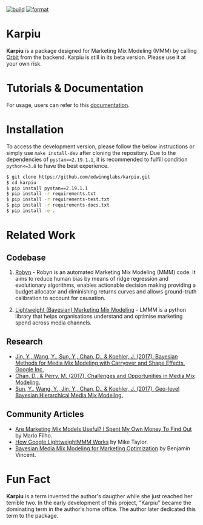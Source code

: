[![build](https://github.com/edwinnglabs/karpiu/actions/workflows/build.yaml/badge.svg?event=push)](https://github.com/edwinnglabs/karpiu/actions/workflows/build.yaml)
[![format](https://github.com/edwinnglabs/karpiu/actions/workflows/format.yaml/badge.svg?event=push)](https://github.com/edwinnglabs/karpiu/actions/workflows/format.yaml)

# Karpiu

**Karpiu** is a package designed for Marketing Mix Modeling (MMM) by calling [Orbit](https://github.com/uber/orbit) from the backend. Karpiu is still in its beta version.  Please use it at your own risk.

# Tutorials & Documentation

For usage, users can refer to this [documentation](https://edwinng.com/karpiu/).

# Installation

To access the development version, please follow the below instructions or simply use `make install-dev` after cloning the repository.  Due to the dependencies of `pystan==2.19.1.1`, it is recommended to fulfill condition `python<=3.8` to have the best experience.

```bash
$ git clone https://github.com/edwinnglabs/karpiu.git
$ cd karpiu
$ pip install pystan==2.19.1.1
$ pip install -r requirements.txt
$ pip install -r requirements-test.txt
$ pip install -r requirements-docs.txt
$ pip install -e .
```

# Related Work

## Codebase

1. [Robyn](https://github.com/facebookexperimental/Robyn) - Robyn is an automated Marketing Mix Modeling (MMM) code. It aims to reduce human bias by means of ridge regression and evolutionary algorithms, enables actionable decision making providing a budget allocator and diminishing returns curves and allows ground-truth calibration to account for causation.

2. [Lightweight (Bayesian) Marketing Mix Modeling](https://github.com/google/lightweight_mmm) - LMMM is a python library that helps organisations understand and optimise marketing spend across media channels.

## Research

- [Jin, Y., Wang, Y., Sun, Y., Chan, D., & Koehler, J. (2017). Bayesian Methods for Media Mix Modeling with Carryover and Shape Effects. Google Inc.](https://research.google/pubs/pub46001/)
- [Chan, D., & Perry, M. (2017). Challenges and Opportunities in Media Mix Modeling.](https://research.google/pubs/pub45998/)
- [Sun, Y., Wang, Y., Jin, Y., Chan, D., & Koehler, J. (2017). Geo-level Bayesian Hierarchical Media Mix Modeling.](https://research.google/pubs/pub46000/)

## Community Articles

- [Are Marketing Mix Models Useful? I Spent My Own Money To Find Out](https://forecastegy.com/posts/marketing-mix-models/) by Mario Filho.
- [How Google LightweightMMM Works](https://getrecast.com/google-lightweightmmm/) by Mike Taylor.
- [
Bayesian Media Mix Modeling for Marketing Optimization](https://www.pymc-labs.io/blog-posts/bayesian-media-mix-modeling-for-marketing-optimization/)
by Benjamin Vincent.

# Fun Fact

**Karpiu** is a term invented the author's daugther while she just reached her terrible two. In the early development of this project, "Karpiu" became the dominating term in the author's home office. The author later dedicated this term to the package.
